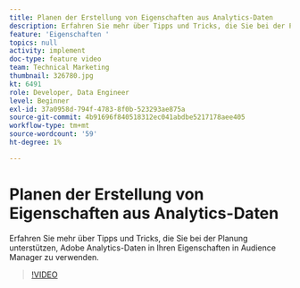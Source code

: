 ```yaml
---
title: Planen der Erstellung von Eigenschaften aus Analytics-Daten
description: Erfahren Sie mehr über Tipps und Tricks, die Sie bei der Planung unterstützen, Adobe Analytics-Daten in Ihren Eigenschaften in Audience Manager zu verwenden.
feature: 'Eigenschaften '
topics: null
activity: implement
doc-type: feature video
team: Technical Marketing
thumbnail: 326780.jpg
kt: 6491
role: Developer, Data Engineer
level: Beginner
exl-id: 37a0958d-794f-4783-8f0b-523293ae875a
source-git-commit: 4b91696f840518312ec041abdbe5217178aee405
workflow-type: tm+mt
source-wordcount: '59'
ht-degree: 1%

---
```


# Planen der Erstellung von Eigenschaften aus Analytics-Daten

Erfahren Sie mehr über Tipps und Tricks, die Sie bei der Planung unterstützen, Adobe Analytics-Daten in Ihren Eigenschaften in Audience Manager zu verwenden.

>[!VIDEO](https://video.tv.adobe.com/v/326780/?quality=12&learn=on)

